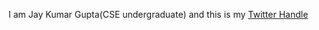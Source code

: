 I am Jay Kumar Gupta(CSE undergraduate) and this is my [Twitter Handle](https://twitter.com/jayk_gupta)

